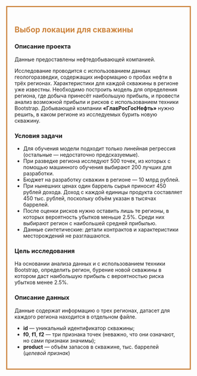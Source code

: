 <div style="border:solid peru 3px; padding: 20px"> <h2 style="color:peru; margin-bottom:20px">Выбор локации для скважины </h2>
    
### Описание проекта
    
Данные предоставлены нефтедобывающей компанией.
    
Исследование проводится с использованием данных геологоразведки, содержащих информацию о пробах нефти в трёх регионах. Характеристики для каждой скважины в регионе уже известны. Необходимо построить модель для определения региона, где добыча принесёт наибольшую прибыль, и провести анализ возможной прибыли и рисков с использованием техники Bootstrap.
Добывающей компании **«ГлавРосГосНефть»** нужно решить, в каком регионе из исследуемых бурить новую скважину.    

### Условия задачи
 * Для обучения модели подходит только линейная регрессия (остальные — недостаточно предсказуемые).
 * При разведке региона исследуют 500 точек, из которых с помощью машинного обучения выбирают 200 лучших для разработки.
 * Бюджет на разработку скважин в регионе — 10 млрд рублей.
 * При нынешних ценах один баррель сырья приносит 450 рублей дохода. Доход с каждой единицы продукта составляет 450 тыс. рублей,  поскольку объём указан в тысячах баррелей.
 * После оценки рисков нужно оставить лишь те регионы, в которых вероятность убытков меньше 2.5%. Среди них выбирают регион с наибольшей средней прибылью.
 * Данные синтетические: детали контрактов и характеристики месторождений не разглашаются.

### Цель исследования
На основании анализа данных и с использованием техники Bootstrap, определить регион, бурение новой скважины в котором даст наибольшую прибыль с вероятностью риска убытков менее 2.5%.
    
### Описание данных

Данные содержат информацию о трех регионах, датасет для каждого региона находится в отдельном файле.

* **id** — уникальный идентификатор скважины;
* **f0**, **f1**, **f2** — три признака точек (неважно, что они означают, но сами признаки значимы);
* **product** — объём запасов в скважине, тыс. баррелей (_целевой признак_)
